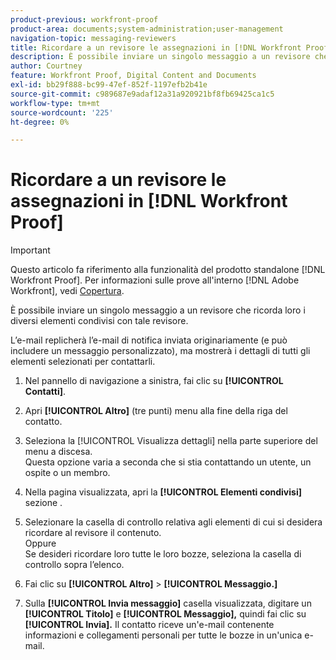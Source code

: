 ```yaml
---
product-previous: workfront-proof
product-area: documents;system-administration;user-management
navigation-topic: messaging-reviewers
title: Ricordare a un revisore le assegnazioni in [!DNL Workfront Proof]
description: È possibile inviare un singolo messaggio a un revisore che ricorda loro i diversi elementi condivisi con tale revisore.
author: Courtney
feature: Workfront Proof, Digital Content and Documents
exl-id: bb29f888-bc99-47ef-852f-1197efb2b41e
source-git-commit: c989687e9adaf12a31a920921bf8fb69425ca1c5
workflow-type: tm+mt
source-wordcount: '225'
ht-degree: 0%

---
```


# Ricordare a un revisore le assegnazioni in [!DNL Workfront Proof]

>[!IMPORTANT]
>
>Questo articolo fa riferimento alla funzionalità del prodotto standalone [!DNL Workfront Proof]. Per informazioni sulle prove all&#39;interno [!DNL Adobe Workfront], vedi [Copertura](../../../review-and-approve-work/proofing/proofing.md).

È possibile inviare un singolo messaggio a un revisore che ricorda loro i diversi elementi condivisi con tale revisore.

L’e-mail replicherà l’e-mail di notifica inviata originariamente (e può includere un messaggio personalizzato), ma mostrerà i dettagli di tutti gli elementi selezionati per contattarli.

1. Nel pannello di navigazione a sinistra, fai clic su **[!UICONTROL Contatti]**.
1. Apri **[!UICONTROL Altro]** (tre punti) menu alla fine della riga del contatto.
1. Seleziona la [!UICONTROL Visualizza dettagli] nella parte superiore del menu a discesa.\
   Questa opzione varia a seconda che si stia contattando un utente, un ospite o un membro.
1. Nella pagina visualizzata, apri la **[!UICONTROL Elementi condivisi]** sezione .
1. Selezionare la casella di controllo relativa agli elementi di cui si desidera ricordare al revisore il contenuto.\
   Oppure\
   Se desideri ricordare loro tutte le loro bozze, seleziona la casella di controllo sopra l’elenco.

1. Fai clic su **[!UICONTROL Altro]** > **[!UICONTROL Messaggio.]**

1. Sulla **[!UICONTROL Invia messaggio]** casella visualizzata, digitare un **[!UICONTROL Titolo]** e **[!UICONTROL Messaggio],** quindi fai clic su **[!UICONTROL Invia].**&#x200B; Il contatto riceve un&#39;e-mail contenente informazioni e collegamenti personali per tutte le bozze in un&#39;unica e-mail.


